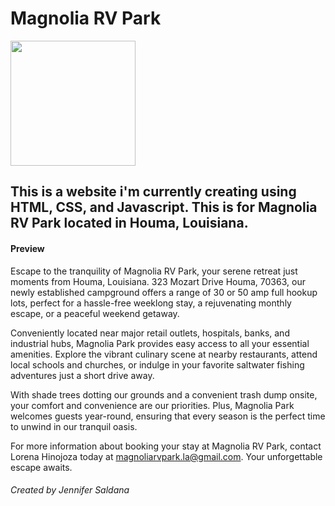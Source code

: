 # Magnolia RV Park 
<img src="https://github.com/Jennifersaldana/Magnolia-RV-Website/assets/157168959/3b33abf2-680a-4d49-83f8-9d36c64051dd" width="200" />


## This is a website i'm currently creating using HTML, CSS, and Javascript. This is for Magnolia RV Park located in Houma, Louisiana.

#### Preview
Escape to the tranquility of Magnolia RV Park, your serene retreat just moments from Houma, Louisiana. 323 Mozart Drive Houma, 70363, our newly established campground offers a range of 30 or 50 amp full hookup lots, perfect for a hassle-free weeklong stay, a rejuvenating monthly escape, or a peaceful weekend getaway.

Conveniently located near major retail outlets, hospitals, banks, and industrial hubs, Magnolia Park provides easy access to all your essential amenities. Explore the vibrant culinary scene at nearby restaurants, attend local schools and churches, or indulge in your favorite saltwater fishing adventures just a short drive away.

With shade trees dotting our grounds and a convenient trash dump onsite, your comfort and convenience are our priorities. Plus, Magnolia Park welcomes guests year-round, ensuring that every season is the perfect time to unwind in our tranquil oasis.

For more information about booking your stay at Magnolia RV Park, contact Lorena Hinojoza today at magnoliarvpark.la@gmail.com. Your unforgettable escape awaits.









###### Created by Jennifer Saldana
